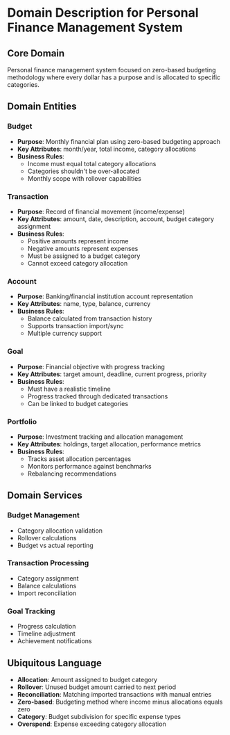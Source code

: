 # Domain Description for Personal Finance Management System

## Core Domain

Personal finance management system focused on zero-based budgeting methodology where every dollar has a purpose and is allocated to specific categories.

## Domain Entities

### Budget
- **Purpose**: Monthly financial plan using zero-based budgeting approach
- **Key Attributes**: month/year, total income, category allocations
- **Business Rules**: 
  - Income must equal total category allocations
  - Categories shouldn't be over-allocated
  - Monthly scope with rollover capabilities

### Transaction
- **Purpose**: Record of financial movement (income/expense)
- **Key Attributes**: amount, date, description, account, budget category assignment
- **Business Rules**:
  - Positive amounts represent income
  - Negative amounts represent expenses
  - Must be assigned to a budget category
  - Cannot exceed category allocation

### Account
- **Purpose**: Banking/financial institution account representation
- **Key Attributes**: name, type, balance, currency
- **Business Rules**:
  - Balance calculated from transaction history
  - Supports transaction import/sync
  - Multiple currency support

### Goal
- **Purpose**: Financial objective with progress tracking
- **Key Attributes**: target amount, deadline, current progress, priority
- **Business Rules**:
  - Must have a realistic timeline
  - Progress tracked through dedicated transactions
  - Can be linked to budget categories

### Portfolio
- **Purpose**: Investment tracking and allocation management
- **Key Attributes**: holdings, target allocation, performance metrics
- **Business Rules**:
  - Tracks asset allocation percentages
  - Monitors performance against benchmarks
  - Rebalancing recommendations

## Domain Services

### Budget Management
- Category allocation validation
- Rollover calculations
- Budget vs actual reporting

### Transaction Processing
- Category assignment
- Balance calculations
- Import reconciliation

### Goal Tracking
- Progress calculation
- Timeline adjustment
- Achievement notifications

## Ubiquitous Language

- **Allocation**: Amount assigned to budget category
- **Rollover**: Unused budget amount carried to next period
- **Reconciliation**: Matching imported transactions with manual entries
- **Zero-based**: Budgeting method where income minus allocations equals zero
- **Category**: Budget subdivision for specific expense types
- **Overspend**: Expense exceeding category allocation